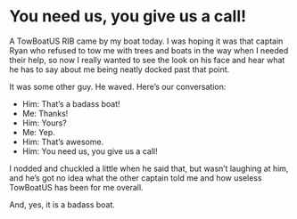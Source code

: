 # You need us, you give us a call!

A TowBoatUS RIB came by my boat today.  I was hoping it was that captain Ryan who refused to tow me with trees and boats in the way when I needed their help, so now I really wanted to see the look on his face and hear what he has to say about me being neatly docked past that point.

It was some other guy.  He waved.  Here’s our conversation:

- Him: That’s a badass boat!
- Me: Thanks!
- Him: Yours?
- Me: Yep.
- Him: That’s awesome.
- Him: You need us, you give us a call!

I nodded and chuckled a little when he said that, but wasn’t laughing at him, and he’s got no idea what the other captain told me and how useless TowBoatUS has been for me overall.

And, yes, it is a badass boat.
